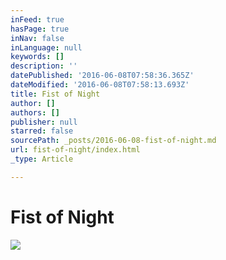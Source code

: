 ```yaml
---
inFeed: true
hasPage: true
inNav: false
inLanguage: null
keywords: []
description: ''
datePublished: '2016-06-08T07:58:36.365Z'
dateModified: '2016-06-08T07:58:13.693Z'
title: Fist of Night
author: []
authors: []
publisher: null
starred: false
sourcePath: _posts/2016-06-08-fist-of-night.md
url: fist-of-night/index.html
_type: Article

---
```

# Fist of Night
![](https://the-grid-user-content.s3-us-west-2.amazonaws.com/5f781f81-796a-4b0f-a043-fbc28af88645.jpg)